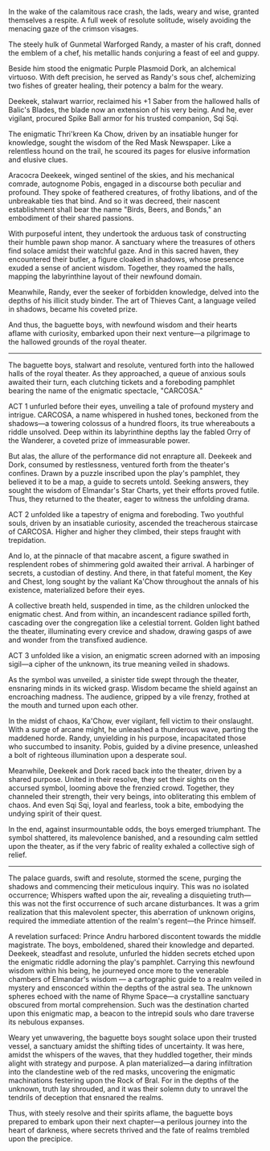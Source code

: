 In the wake of the calamitous race crash, the lads, weary and wise, granted themselves a respite. A full week of resolute solitude, wisely avoiding the menacing gaze of the crimson visages.

The steely hulk of Gunmetal Warforged Randy, a master of his craft, donned the emblem of a chef, his metallic hands conjuring a feast of eel and guppy.

Beside him stood the enigmatic Purple Plasmoid Dork, an alchemical virtuoso. With deft precision, he served as Randy's sous chef, alchemizing two fishes of greater healing, their potency a balm for the weary.

Deekeek, stalwart warrior, reclaimed his +1 Saber from the hallowed halls of Balic's Blades, the blade now an extension of his very being. And he, ever vigilant, procured Spike Ball armor for his trusted companion, Sqi Sqi.

The enigmatic Thri'kreen Ka Chow, driven by an insatiable hunger for knowledge, sought the wisdom of the Red Mask Newspaper. Like a relentless hound on the trail, he scoured its pages for elusive information and elusive clues.

Aracocra Deekeek, winged sentinel of the skies, and his mechanical comrade, autognome Pobis, engaged in a discourse both peculiar and profound. They spoke of feathered creatures, of frothy libations, and of the unbreakable ties that bind. And so it was decreed, their nascent establishment shall bear the name "Birds, Beers, and Bonds," an embodiment of their shared passions.

With purposeful intent, they undertook the arduous task of constructing their humble pawn shop manor. A sanctuary where the treasures of others find solace amidst their watchful gaze. And in this sacred haven, they encountered their butler, a figure cloaked in shadows, whose presence exuded a sense of ancient wisdom. Together, they roamed the halls, mapping the labyrinthine layout of their newfound domain.

Meanwhile, Randy, ever the seeker of forbidden knowledge, delved into the depths of his illicit study binder. The art of Thieves Cant, a language veiled in shadows, became his coveted prize.

And thus, the baguette boys, with newfound wisdom and their hearts aflame with curiosity, embarked upon their next venture—a pilgrimage to the hallowed grounds of the royal theater.

---

The baguette boys, stalwart and resolute, ventured forth into the hallowed halls of the royal theater. As they approached, a queue of anxious souls awaited their turn, each clutching tickets and a foreboding pamphlet bearing the name of the enigmatic spectacle, "CARCOSA."

ACT 1 unfurled before their eyes, unveiling a tale of profound mystery and intrigue. CARCOSA, a name whispered in hushed tones, beckoned from the shadows—a towering colossus of a hundred floors, its true whereabouts a riddle unsolved. Deep within its labyrinthine depths lay the fabled Orry of the Wanderer, a coveted prize of immeasurable power.

But alas, the allure of the performance did not enrapture all. Deekeek and Dork, consumed by restlessness, ventured forth from the theater's confines. Drawn by a puzzle inscribed upon the play's pamphlet, they believed it to be a map, a guide to secrets untold. Seeking answers, they sought the wisdom of Elmandar's Star Charts, yet their efforts proved futile. Thus, they returned to the theater, eager to witness the unfolding drama.

ACT 2 unfolded like a tapestry of enigma and foreboding. Two youthful souls, driven by an insatiable curiosity, ascended the treacherous staircase of CARCOSA. Higher and higher they climbed, their steps fraught with trepidation.

And lo, at the pinnacle of that macabre ascent, a figure swathed in resplendent robes of shimmering gold awaited their arrival. A harbinger of secrets, a custodian of destiny. And there, in that fateful moment, the Key and Chest, long sought by the valiant Ka'Chow throughout the annals of his existence, materialized before their eyes.

A collective breath held, suspended in time, as the children unlocked the enigmatic chest. And from within, an incandescent radiance spilled forth, cascading over the congregation like a celestial torrent. Golden light bathed the theater, illuminating every crevice and shadow, drawing gasps of awe and wonder from the transfixed audience.

ACT 3 unfolded like a vision, an enigmatic screen adorned with an imposing sigil—a cipher of the unknown, its true meaning veiled in shadows.

As the symbol was unveiled, a sinister tide swept through the theater, ensnaring minds in its wicked grasp. Wisdom became the shield against an encroaching madness. The audience, gripped by a vile frenzy, frothed at the mouth and turned upon each other.

In the midst of chaos, Ka'Chow, ever vigilant, fell victim to their onslaught. With a surge of arcane might, he unleashed a thunderous wave, parting the maddened horde. Randy, unyielding in his purpose, incapacitated those who succumbed to insanity. Pobis, guided by a divine presence, unleashed a bolt of righteous illumination upon a desperate soul.

Meanwhile, Deekeek and Dork raced back into the theater, driven by a shared purpose. United in their resolve, they set their sights on the accursed symbol, looming above the frenzied crowd. Together, they channeled their strength, their very beings, into obliterating this emblem of chaos. And even Sqi Sqi, loyal and fearless, took a bite, embodying the undying spirit of their quest.

In the end, against insurmountable odds, the boys emerged triumphant. The symbol shattered, its malevolence banished, and a resounding calm settled upon the theater, as if the very fabric of reality exhaled a collective sigh of relief.

---

The palace guards, swift and resolute, stormed the scene, purging the shadows and commencing their meticulous inquiry. This was no isolated occurrence; Whispers wafted upon the air, revealing a disquieting truth—this was not the first occurrence of such arcane disturbances. It was a grim realization that this malevolent specter, this aberration of unknown origins, required the immediate attention of the realm's regent—the Prince himself.

A revelation surfaced: Prince Andru harbored discontent towards the middle magistrate. The boys, emboldened, shared their knowledge and departed. Deekeek, steadfast and resolute, unfurled the hidden secrets etched upon the enigmatic riddle adorning the play's pamphlet. Carrying this newfound wisdom within his being, he journeyed once more to the venerable chambers of Elmandar's wisdom — a cartographic guide to a realm veiled in mystery and ensconced within the depths of the astral sea. The unknown spheres echoed with the name of Rhyme Space—a crystalline sanctuary obscured from mortal comprehension. Such was the destination charted upon this enigmatic map, a beacon to the intrepid souls who dare traverse its nebulous expanses.

Weary yet unwavering, the baguette boys sought solace upon their trusted vessel, a sanctuary amidst the shifting tides of uncertainty. It was here, amidst the whispers of the waves, that they huddled together, their minds alight with strategy and purpose. A plan materialized—a daring infiltration into the clandestine web of the red masks, uncovering the enigmatic machinations festering upon the Rock of Bral. For in the depths of the unknown, truth lay shrouded, and it was their solemn duty to unravel the tendrils of deception that ensnared the realms.

Thus, with steely resolve and their spirits aflame, the baguette boys prepared to embark upon their next chapter—a perilous journey into the heart of darkness, where secrets thrived and the fate of realms trembled upon the precipice.